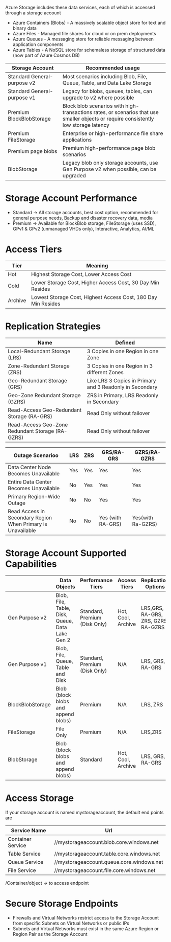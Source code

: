Azure Storage includes these data services, each of which is accessed through a storage account

- Azure Containers (Blobs) - A massively scalable object store for text and binary data
- Azure Files - Managed file shares for cloud or on prem deployments
- Azure Queues - A messaging store for reliable messaging between application components
- Azure Tables - A NoSQL store for schemaless storage of structured data (now part of Azure Cosmos DB)

|Storage Account|Recommended usage|
|---------------|-----------------|
|Standard General-purpose v2| Most scenarios including Blob, File, Queue, Table, and Data Lake Storage|
|Standard General-purpose v1| Legacy for blobs, queues, tables, can upgrade to v2 where possible|
|Premium BlockBlobStorage|Block blob scenarios with high-transactions rates, or scenarios that use smaller objects or require consistently low storage latency|
|Premium FileStorage|Enterprise or high-performance file share applications|
|Premium page blobs|Premium high-performance page blob scenarios|
|BlobStorage|Legacy blob only storage accounts, use Gen Purpose v2 when possible, can be upgraded|

# Storage Account Performance
- Standard -> All storage accounts, best cost option, recommended for general purpose needs, Backup and disaster recovery data, media
- Premium -> Available for BlockBlob storage, FileStorage (uses SSD), GPv1 & GPv2 (unmanaged VHDs only), Interactive, Analytics, AI/ML

# Access Tiers

|Tier|Meaning|
|---|---|
|Hot|Highest Storage Cost, Lower Access Cost|
|Cold|Lower Storage Cost, Higher Access Cost, 30 Day Min Resides|
|Archive|Lowest Storage Cost, Highest Access Cost, 180 Day Min Resides|

# Replication Strategies

|Name|Defined|
|---|---|
|Local-Redundant Storage (LRS) |3 Copies in one Region in one Zone|
|Zone-Redundant Storage (ZRS) |3 Copies in one Region in 3 different Zones|
|Geo-Redundant Storage (GRS) | Like LRS 3 Copies in Primary and 3 Readonly in Secondary|
|Geo-Zone Redundant Storage (GZRS)| ZRS in Primary, LRS Readonly in Secondary|
|Read-Access Geo-Redundant Storage (RA-GRS)| Read Only without failover|
|Read-Access Geo-Zone Redundant Storage (RA-GZRS) | Read Only without failover|

|Outage Scenarioo|LRS|ZRS|GRS/RA-GRS|GZRS/RA-GZRS|
|---|---|---|---|---|
|Data Center Node Becomes Unavailable|Yes|Yes|Yes|Yes|
|Entire Data Center Becomes Unavailable|No|Yes|Yes|Yes|
|Primary Region-Wide Outage|No|No|Yes|Yes|
|Read Access in Secondary Region When Primary is Unavailable|No|No|Yes (with RA-GRS)|Yes(with Ra-GZRS)|

# Storage Account Supported Capabilities

| |Data Objects|Performance Tiers|Access Tiers|Replication Options|
|---|---|---|---|---|
|Gen Purpose v2|Blob, File, Table, Disk, Queue, Data Lake Gen 2| Standard, Premium (Disk Only)|Hot, Cool, Archive|LRS,GRS, RA-GRS, ZRS, GZRS, RA-GZRS|
|Gen Purpose v1|Blob, File, Queue, Table and Disk|Standard, Premium (Disk Only)|N/A|LRS, GRS, RA-GRS|
|BlockBlobStorage|Blob (block blobs and append blobs)|Premium|N/A|LRS, ZRS|
|FileStorage|File Only|Premium|N/A|LRS,ZRS|
|BlobStorage|Blob (block blobs and append blobs)|Standard|Hot, Cool, Archive| LRS, GRS, RA-GRS|

# Access Storage

If your storage account is named mystorageaccount, the default end points are

|Service Name|Url|
|-----|----|
|Container Service|//mystorageaccount.blob.core.windows.net|
|Table Service|//mystorageaccount.table.core.windows.net|
|Queue Service|//mystorageaccount.queue.core.windows.net|
|File Service|//mystorageaccount.file.core.windows.net|

/Container/object -> to access endpoint

# Secure Storage Endpoints

- Firewalls and Virtual Networks restrict access to the Storage Account from specific Subnets on Virtual Networks or public IPs
- Subnets and Virtual Networks must exist in the same Azure Region or Region Pair as the Storage Account

